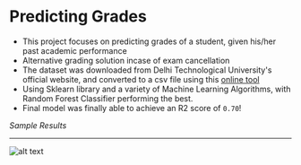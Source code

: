 # Predicting Grades
* This project focuses on predicting grades of a student, given his/her past academic performance
* Alternative grading solution incase of exam cancellation
* The dataset was downloaded from Delhi Technological University's official website, and converted to a csv file using this [online tool](https://www.zamzar.com/)
* Using Sklearn library and a variety of Machine Learning Algorithms, with Random Forest Classifier performing the best.
* Final model was finally able to achieve an R2 score of ``0.70``!


*Sample Results*
_____________________________
![alt text](https://media-exp1.licdn.com/dms/image/C4E22AQGoK_UYrbiunw/feedshare-shrink_2048_1536/0/1595342470045?e=1620259200&v=beta&t=VeuJ_G3EW_V0zQ5hOdm7l6woHRuE4akpVpm-zEn1zcg)
